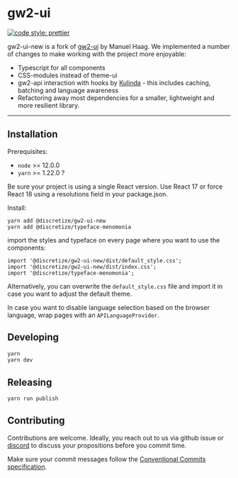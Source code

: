 # gw2-ui

[![code style: prettier](https://img.shields.io/badge/code_style-prettier-ff69b4.svg)](https://github.com/prettier/prettier)

gw2-ui-new is a fork of [gw2-ui](https://github.com/ManuelHaag/gw2-ui) by Manuel Haag. We implemented a number of changes to make working with the project more enjoyable:

- Typescript for all components
- CSS-modules instead of theme-ui
- gw2-api interaction with hooks by [Kulinda](https://kulinda.github.io/) - this includes caching, batching and language awareness
- Refactoring away most dependencies for a smaller, lightweight and more resilient library.

---

## Installation

Prerequisites:

- `node` >= 12.0.0
- `yarn` >= 1.22.0 ?

Be sure your project is using a single React version. Use React 17 or force React 18 using a resolutions field in your package.json.

Install:

```
yarn add @discretize/gw2-ui-new
yarn add @discretize/typeface-menomonia
```

import the styles and typeface on every page where you want to use the components:

```
import '@discretize/gw2-ui-new/dist/default_style.css';
import '@discretize/gw2-ui-new/dist/index.css';
import '@discretize/typeface-menomonia';
```

Alternatively, you can overwrite the `default_style.css` file and import it in case you want to adjust the default theme.

In case you want to disable language selection based on the browser language, wrap pages with an `APILanguageProvider`.

## Developing

```sh
yarn
yarn dev
```

## Releasing

```sh
yarn run publish
```

## Contributing

Contributions are welcome. Ideally, you reach out to us via github issue or [discord](https://discretize.eu) to discuss your propositions before you commit time.

Make sure your commit messages follow the [Conventional Commits specification](https://www.conventionalcommits.org/en/v1.0.0/#summary).
